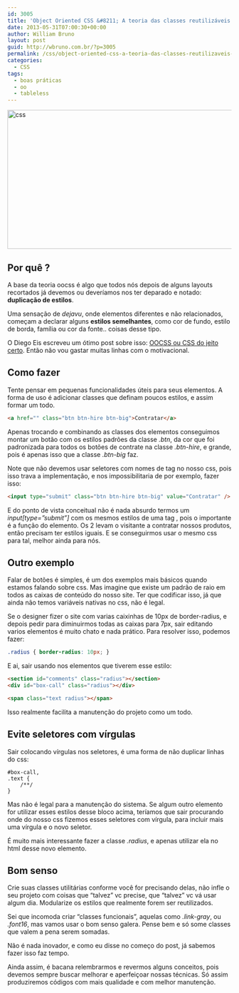 ```yaml
---
id: 3005
title: 'Object Oriented CSS &#8211; A teoria das classes reutilizáveis &#8211; OOCSS'
date: 2013-05-31T07:00:30+00:00
author: William Bruno
layout: post
guid: http://wbruno.com.br/?p=3005
permalink: /css/object-oriented-css-a-teoria-das-classes-reutilizaveis-oocss/
categories:
  - CSS
tags:
  - boas práticas
  - oo
  - tableless
---
```

[<img src="/wp-content/uploads/2013/05/css.jpg" alt="css" width="800" height="312" class="aligncenter size-full wp-image-3006" srcset="/wp-content/uploads/2013/05/css.jpg 800w, /wp-content/uploads/2013/05/css-300x117.jpg 300w" sizes="(max-width: 800px) 100vw, 800px" />](/wp-content/uploads/2013/05/css.jpg)

## Por quê ?

A base da teoria oocss é algo que todos nós depois de alguns layouts recortados já devemos ou deveríamos nos ter deparado e notado: **duplicação de estilos**.

Uma sensação de _dejavu_, onde elementos diferentes e não relacionados, começam a declarar alguns **estilos semelhantes**, como cor de fundo, estilo de borda, família ou cor da fonte.. coisas desse tipo.

<!--more-->

O Diego Eis escreveu um ótimo post sobre isso: [OOCSS ou CSS do jeito certo](http://tableless.com.br/oocss-ou-css-do-jeito-certo/#.UaVp-2TwIyA). Então não vou gastar muitas linhas com o motivacional.

## Como fazer

Tente pensar em pequenas funcionalidades úteis para seus elementos. A forma de uso é adicionar classes que definam poucos estilos, e assim formar um todo.


``` html
<a href="" class="btn btn-hire btn-big">Contratar</a>
```
Apenas trocando e combinando as classes dos elementos conseguimos montar um botão com os estilos padrões da classe <var>.btn</var>, da cor que foi padronizada para todos os botões de contrate na classe <var>.btn-hire</var>, e grande, pois é apenas isso que a classe <var>.btn-big</var> faz.

Note que não devemos usar seletores com nomes de tag no nosso css, pois isso trava a implementação, e nos impossibilitaria de por exemplo, fazer isso:


``` html
<input type="submit" class="btn btn-hire btn-big" value="Contratar" />
```
E do ponto de vista conceitual não é nada absurdo termos um <var>input[type=&#8221;submit&#8221;]</var> com os mesmos estilos de uma tag <var><a></var>, pois o importante é a função do elemento. Os 2 levam o visitante a contratar nossos produtos, então precisam ter estilos iguais. E se conseguirmos usar o mesmo css para tal, melhor ainda para nós.

## Outro exemplo

Falar de botões é simples, é um dos exemplos mais básicos quando estamos falando sobre css. Mas imagine que existe um padrão de raio em todos as caixas de conteúdo do nosso site. Ter que codificar isso, já que ainda não temos variáveis nativas no css, não é legal.

Se o designer fizer o site com varias caixinhas de 10px de border-radius, e depois pedir para diminuirmos todas as caixas para 7px, sair editando varios elementos é muito chato e nada prático. Para resolver isso, podemos fazer:

``` css
.radius { border-radius: 10px; }
```

E ai, sair usando nos elementos que tiverem esse estilo:


``` html
<section id="comments" class="radius"></section>
<div id="box-call" class="radius"></div>

<span class="text radius"></span>
```

Isso realmente facilita a manutenção do projeto como um todo.

## Evite seletores com vírgulas

Sair colocando vírgulas nos seletores, é uma forma de não duplicar linhas do css:

```#comments,
#box-call,
.text {
    /**/
}
```

Mas não é legal para a manutenção do sistema. Se algum outro elemento for utilizar esses estilos desse bloco acima, teríamos que sair procurando onde do nosso css fizemos esses seletores com vírgula, para incluir mais uma vírgula e o novo seletor.

É muito mais interessante fazer a classe <var>.radius</var>, e apenas utilizar ela no html desse novo elemento.

## Bom senso

Crie suas classes utilitárias conforme você for precisando delas, não infle o seu projeto com coisas que &#8220;talvez&#8221; vc precise, que &#8220;talvez&#8221; vc vá usar algum dia. Modularize os estilos que realmente forem ser reutilizados.

Sei que incomoda criar &#8220;classes funcionais&#8221;, aquelas como <var>.link-gray</var>, ou <var>.font16</var>, mas vamos usar o bom senso galera. Pense bem e só some classes que valem a pena serem somadas.

Não é nada inovador, e como eu disse no começo do post, já sabemos fazer isso faz tempo.

Ainda assim, é bacana relembrarmos e revermos alguns conceitos, pois devemos sempre buscar melhorar e aperfeiçoar nossas técnicas. Só assim produziremos códigos com mais qualidade e com melhor manutenção.

